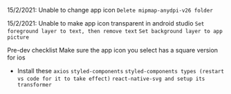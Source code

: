 15/2/2021: Unable to change app icon 
`Delete mipmap-anydpi-v26 folder`

15/2/2021: Unable to make app icon transparent in android studio
`Set foreground layer to text, then remove text`
`Set background layer to app picture`

Pre-dev checklist
Make sure the app icon you select has a square version for ios
- Install these 
`axios`
`styled-components`
`styled-components types (restart vs code for it to take effect)`
`react-native-svg and setup its transformer`



